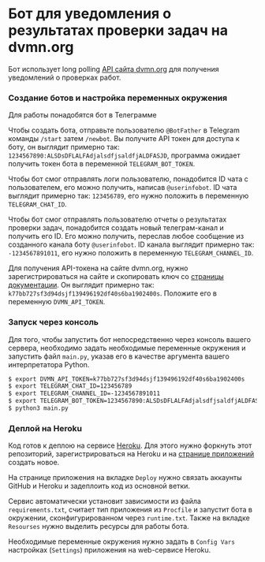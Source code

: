 # Бот для уведомления о результатах проверки задач на dvmn.org

Бот использует long polling [API сайта dvmn.org](https://dvmn.org/api/docs/) для получения уведомлений о проверках работ.

### Создание ботов и настройка переменных окружения

Для работы понадобятся бот в Телеграмме

Чтобы создать бота, отправьте пользователю `@BotFather` в Telegram команды `/start` затем `/newbot`. Вы получите API токен для доступа к боту, он выглядит примерно так: `1234567890:ALSDsDFLALFAdjalsdfjsaldfjALDFASJD`, программа ожидает получить токен бота в переменной `TELEGRAM_BOT_TOKEN`.

Чтобы бот смог отправлять логи пользователю, понадобится ID чата с пользователем, его можно получить, написав `@userinfobot`. ID чата выглядит примерно так: `123456789`, его нужно положить в переменную `TELEGRAM_CHAT_ID`.

Чтобы бот смог отправлять пользователю отчеты о результатах проверки задач, понадобится создать новый телеграм-канал и получить его ID. Его можно получить, переслав любое сообщение из созданного канала боту `@userinfobot`. ID канала выглядит примерно так: `-1234567891011`, его нужно положить в переменную `TELEGRAM_CHANNEL_ID`.

Для получения API-токена на сайте dvmn.org, нужно зарегистрироваться на сайте и скопировать ключ со [страницы документации](https://dvmn.org/api/docs/). Он выглядит примерно так: `k77bb727sf3d94dsjf139496192df40s6ba1902400s`. Положите его в переменную `DVMN_API_TOKEN`.

### Запуск через консоль

Для того, чтобы запустить бот непосредственно через консоль вашего сервера, необходимо задать необходимые переменные окружения и запустить файл `main.py`, указав его в качестве аргумента вашего интерпретатора Python.

```bash
$ export DVMN_API_TOKEN=k77bb727sf3d94dsjf139496192df40s6ba1902400s
$ export TELEGRAM_CHAT_ID=123456789
$ export TELEGRAM_CHANNEL_ID=-1234567891011
$ export TELEGRAM_BOT_TOKEN=1234567890:ALSDsDFLALFAdjalsdfjsaldfjALDFASJD
$ python3 main.py
```

### Деплой на Heroku

Код готов к деплою на сервисе [Heroku](heroku.com). Для этого нужно форкнуть этот репозиторий, зарегистрироваться на Heroku и на [странице приложений](https://dashboard.heroku.com/apps) создать новое.

На странице приложения на вкладке `Deploy` нужно связать аккаунты GitHub и Heroku и задеплоить код из основной ветки.

Сервис автоматически установит зависимости из файла `requirements.txt`, считает тип приложения из `Procfile` и запустит бота в окружении, сконфигурированном через `runtime.txt`. Также на вкладке `Resourses` нужно выделить ресурсы для работы бота.

Необходимые переменные окружения нужно задать в `Config Vars` настройках (`Settings`) приложения на web-сервисе Heroku.